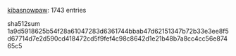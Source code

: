 [kibasnowpaw](https://github.com/kibasnowpaw): 1743 entries

sha512sum 1a9d5918625b54f28a61047283d6361744bbab47d62151347b72b33e3ee8f5d67714d7e2d590cd418472cd5f9fef4c98c8642d1e21b48b7a8cc4cc56e87465c5
